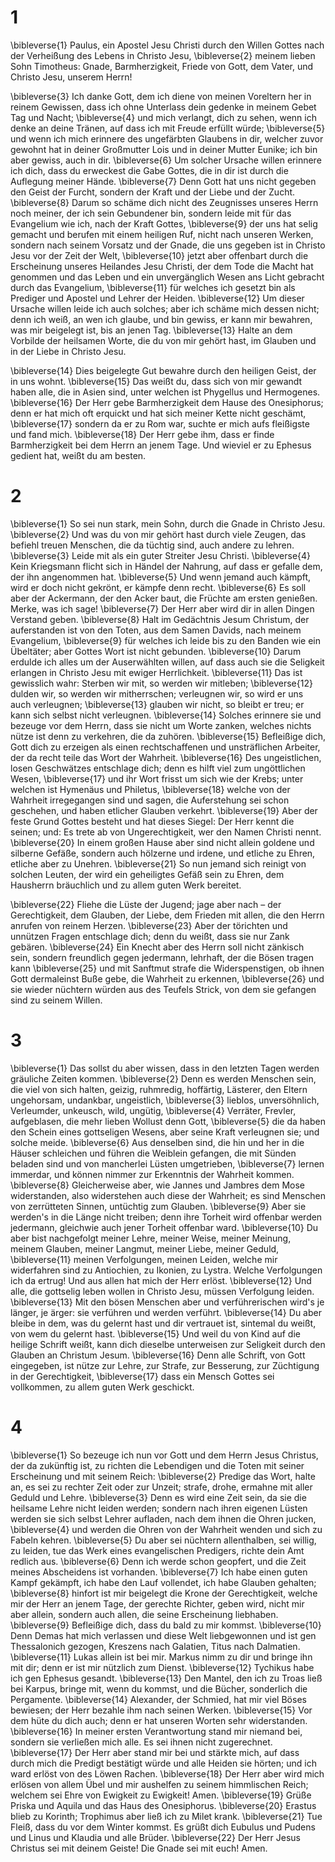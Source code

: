 # 1
\bibleverse{1} Paulus, ein Apostel Jesu Christi durch den Willen Gottes nach der Verheißung des Lebens in Christo Jesu, \bibleverse{2} meinem lieben Sohn Timotheus: Gnade, Barmherzigkeit, Friede von Gott, dem Vater, und Christo Jesu, unserem Herrn! 

\bibleverse{3} Ich danke Gott, dem ich diene von meinen Voreltern her in reinem Gewissen, dass ich ohne Unterlass dein gedenke in meinem Gebet Tag und Nacht; \bibleverse{4} und mich verlangt, dich zu sehen, wenn ich denke an deine Tränen, auf dass ich mit Freude erfüllt würde; \bibleverse{5} und wenn ich mich erinnere des ungefärbten Glaubens in dir, welcher zuvor gewohnt hat in deiner Großmutter Lois und in deiner Mutter Eunike; ich bin aber gewiss, auch in dir. \bibleverse{6} Um solcher Ursache willen erinnere ich dich, dass du erweckest die Gabe Gottes, die in dir ist durch die Auflegung meiner Hände. \bibleverse{7} Denn Gott hat uns nicht gegeben den Geist der Furcht, sondern der Kraft und der Liebe und der Zucht. \bibleverse{8} Darum so schäme dich nicht des Zeugnisses unseres Herrn noch meiner, der ich sein Gebundener bin, sondern leide mit für das Evangelium wie ich, nach der Kraft Gottes, \bibleverse{9} der uns hat selig gemacht und berufen mit einem heiligen Ruf, nicht nach unseren Werken, sondern nach seinem Vorsatz und der Gnade, die uns gegeben ist in Christo Jesu vor der Zeit der Welt, \bibleverse{10} jetzt aber offenbart durch die Erscheinung unseres Heilandes Jesu Christi, der dem Tode die Macht hat genommen und das Leben und ein unvergänglich Wesen ans Licht gebracht durch das Evangelium, \bibleverse{11} für welches ich gesetzt bin als Prediger und Apostel und Lehrer der Heiden. \bibleverse{12} Um dieser Ursache willen leide ich auch solches; aber ich schäme mich dessen nicht; denn ich weiß, an wen ich glaube, und bin gewiss, er kann mir bewahren, was mir beigelegt ist, bis an jenen Tag. \bibleverse{13} Halte an dem Vorbilde der heilsamen Worte, die du von mir gehört hast, im Glauben und in der Liebe in Christo Jesu. 

\bibleverse{14} Dies beigelegte Gut bewahre durch den heiligen Geist, der in uns wohnt. \bibleverse{15} Das weißt du, dass sich von mir gewandt haben alle, die in Asien sind, unter welchen ist Phygellus und Hermogenes. \bibleverse{16} Der Herr gebe Barmherzigkeit dem Hause des Onesiphorus; denn er hat mich oft erquickt und hat sich meiner Kette nicht geschämt, \bibleverse{17} sondern da er zu Rom war, suchte er mich aufs fleißigste und fand mich. \bibleverse{18} Der Herr gebe ihm, dass er finde Barmherzigkeit bei dem Herrn an jenem Tage. Und wieviel er zu Ephesus gedient hat, weißt du am besten.

# 2
\bibleverse{1} So sei nun stark, mein Sohn, durch die Gnade in Christo Jesu. \bibleverse{2} Und was du von mir gehört hast durch viele Zeugen, das befiehl treuen Menschen, die da tüchtig sind, auch andere zu lehren. \bibleverse{3} Leide mit als ein guter Streiter Jesu Christi. \bibleverse{4} Kein Kriegsmann flicht sich in Händel der Nahrung, auf dass er gefalle dem, der ihn angenommen hat. \bibleverse{5} Und wenn jemand auch kämpft, wird er doch nicht gekrönt, er kämpfe denn recht. \bibleverse{6} Es soll aber der Ackermann, der den Acker baut, die Früchte am ersten genießen. Merke, was ich sage! \bibleverse{7} Der Herr aber wird dir in allen Dingen Verstand geben. \bibleverse{8} Halt im Gedächtnis Jesum Christum, der auferstanden ist von den Toten, aus dem Samen Davids, nach meinem Evangelium, \bibleverse{9} für welches ich leide bis zu den Banden wie ein Übeltäter; aber Gottes Wort ist nicht gebunden. \bibleverse{10} Darum erdulde ich alles um der Auserwählten willen, auf dass auch sie die Seligkeit erlangen in Christo Jesu mit ewiger Herrlichkeit. \bibleverse{11} Das ist gewisslich wahr: Sterben wir mit, so werden wir mitleben; \bibleverse{12} dulden wir, so werden wir mitherrschen; verleugnen wir, so wird er uns auch verleugnen; \bibleverse{13} glauben wir nicht, so bleibt er treu; er kann sich selbst nicht verleugnen. \bibleverse{14} Solches erinnere sie und bezeuge vor dem Herrn, dass sie nicht um Worte zanken, welches nichts nütze ist denn zu verkehren, die da zuhören. \bibleverse{15} Befleißige dich, Gott dich zu erzeigen als einen rechtschaffenen und unsträflichen Arbeiter, der da recht teile das Wort der Wahrheit. \bibleverse{16} Des ungeistlichen, losen Geschwätzes entschlage dich; denn es hilft viel zum ungöttlichen Wesen, \bibleverse{17} und ihr Wort frisst um sich wie der Krebs; unter welchen ist Hymenäus und Philetus, \bibleverse{18} welche von der Wahrheit irregegangen sind und sagen, die Auferstehung sei schon geschehen, und haben etlicher Glauben verkehrt. \bibleverse{19} Aber der feste Grund Gottes besteht und hat dieses Siegel: Der Herr kennt die seinen; und: Es trete ab von Ungerechtigkeit, wer den Namen Christi nennt. \bibleverse{20} In einem großen Hause aber sind nicht allein goldene und silberne Gefäße, sondern auch hölzerne und irdene, und etliche zu Ehren, etliche aber zu Unehren. \bibleverse{21} So nun jemand sich reinigt von solchen Leuten, der wird ein geheiligtes Gefäß sein zu Ehren, dem Hausherrn bräuchlich und zu allem guten Werk bereitet. 

\bibleverse{22} Fliehe die Lüste der Jugend; jage aber nach – der Gerechtigkeit, dem Glauben, der Liebe, dem Frieden mit allen, die den Herrn anrufen von reinem Herzen. \bibleverse{23} Aber der törichten und unnützen Fragen entschlage dich; denn du weißt, dass sie nur Zank gebären. \bibleverse{24} Ein Knecht aber des Herrn soll nicht zänkisch sein, sondern freundlich gegen jedermann, lehrhaft, der die Bösen tragen kann \bibleverse{25} und mit Sanftmut strafe die Widerspenstigen, ob ihnen Gott dermaleinst Buße gebe, die Wahrheit zu erkennen, \bibleverse{26} und sie wieder nüchtern würden aus des Teufels Strick, von dem sie gefangen sind zu seinem Willen.

# 3
\bibleverse{1} Das sollst du aber wissen, dass in den letzten Tagen werden gräuliche Zeiten kommen. \bibleverse{2} Denn es werden Menschen sein, die viel von sich halten, geizig, ruhmredig, hoffärtig, Lästerer, den Eltern ungehorsam, undankbar, ungeistlich, \bibleverse{3} lieblos, unversöhnlich, Verleumder, unkeusch, wild, ungütig, \bibleverse{4} Verräter, Frevler, aufgeblasen, die mehr lieben Wollust denn Gott, \bibleverse{5} die da haben den Schein eines gottseligen Wesens, aber seine Kraft verleugnen sie; und solche meide. \bibleverse{6} Aus denselben sind, die hin und her in die Häuser schleichen und führen die Weiblein gefangen, die mit Sünden beladen sind und von mancherlei Lüsten umgetrieben, \bibleverse{7} lernen immerdar, und können nimmer zur Erkenntnis der Wahrheit kommen. \bibleverse{8} Gleicherweise aber, wie Jannes und Jambres dem Mose widerstanden, also widerstehen auch diese der Wahrheit; es sind Menschen von zerrütteten Sinnen, untüchtig zum Glauben. \bibleverse{9} Aber sie werden's in die Länge nicht treiben; denn ihre Torheit wird offenbar werden jedermann, gleichwie auch jener Torheit offenbar ward. \bibleverse{10} Du aber bist nachgefolgt meiner Lehre, meiner Weise, meiner Meinung, meinem Glauben, meiner Langmut, meiner Liebe, meiner Geduld, \bibleverse{11} meinen Verfolgungen, meinen Leiden, welche mir widerfahren sind zu Antiochien, zu Ikonien, zu Lystra. Welche Verfolgungen ich da ertrug! Und aus allen hat mich der Herr erlöst. \bibleverse{12} Und alle, die gottselig leben wollen in Christo Jesu, müssen Verfolgung leiden. \bibleverse{13} Mit den bösen Menschen aber und verführerischen wird's je länger, je ärger: sie verführen und werden verführt. \bibleverse{14} Du aber bleibe in dem, was du gelernt hast und dir vertrauet ist, sintemal du weißt, von wem du gelernt hast. \bibleverse{15} Und weil du von Kind auf die heilige Schrift weißt, kann dich dieselbe unterweisen zur Seligkeit durch den Glauben an Christum Jesum. \bibleverse{16} Denn alle Schrift, von Gott eingegeben, ist nütze zur Lehre, zur Strafe, zur Besserung, zur Züchtigung in der Gerechtigkeit, \bibleverse{17} dass ein Mensch Gottes sei vollkommen, zu allem guten Werk geschickt.

# 4
\bibleverse{1} So bezeuge ich nun vor Gott und dem Herrn Jesus Christus, der da zukünftig ist, zu richten die Lebendigen und die Toten mit seiner Erscheinung und mit seinem Reich: \bibleverse{2} Predige das Wort, halte an, es sei zu rechter Zeit oder zur Unzeit; strafe, drohe, ermahne mit aller Geduld und Lehre. \bibleverse{3} Denn es wird eine Zeit sein, da sie die heilsame Lehre nicht leiden werden; sondern nach ihren eigenen Lüsten werden sie sich selbst Lehrer aufladen, nach dem ihnen die Ohren jucken, \bibleverse{4} und werden die Ohren von der Wahrheit wenden und sich zu Fabeln kehren. \bibleverse{5} Du aber sei nüchtern allenthalben, sei willig, zu leiden, tue das Werk eines evangelischen Predigers, richte dein Amt redlich aus. \bibleverse{6} Denn ich werde schon geopfert, und die Zeit meines Abscheidens ist vorhanden. \bibleverse{7} Ich habe einen guten Kampf gekämpft, ich habe den Lauf vollendet, ich habe Glauben gehalten; \bibleverse{8} hinfort ist mir beigelegt die Krone der Gerechtigkeit, welche mir der Herr an jenem Tage, der gerechte Richter, geben wird, nicht mir aber allein, sondern auch allen, die seine Erscheinung liebhaben. \bibleverse{9} Befleißige dich, dass du bald zu mir kommst. \bibleverse{10} Denn Demas hat mich verlassen und diese Welt liebgewonnen und ist gen Thessalonich gezogen, Kreszens nach Galatien, Titus nach Dalmatien. \bibleverse{11} Lukas allein ist bei mir. Markus nimm zu dir und bringe ihn mit dir; denn er ist mir nützlich zum Dienst. \bibleverse{12} Tychikus habe ich gen Ephesus gesandt. \bibleverse{13} Den Mantel, den ich zu Troas ließ bei Karpus, bringe mit, wenn du kommst, und die Bücher, sonderlich die Pergamente. \bibleverse{14} Alexander, der Schmied, hat mir viel Böses bewiesen; der Herr bezahle ihm nach seinen Werken. \bibleverse{15} Vor dem hüte du dich auch; denn er hat unseren Worten sehr widerstanden. \bibleverse{16} In meiner ersten Verantwortung stand mir niemand bei, sondern sie verließen mich alle. Es sei ihnen nicht zugerechnet. \bibleverse{17} Der Herr aber stand mir bei und stärkte mich, auf dass durch mich die Predigt bestätigt würde und alle Heiden sie hörten; und ich ward erlöst von des Löwen Rachen. \bibleverse{18} Der Herr aber wird mich erlösen von allem Übel und mir aushelfen zu seinem himmlischen Reich; welchem sei Ehre von Ewigkeit zu Ewigkeit! Amen. \bibleverse{19} Grüße Priska und Aquila und das Haus des Onesiphorus. \bibleverse{20} Erastus blieb zu Korinth; Trophimus aber ließ ich zu Milet krank. \bibleverse{21} Tue Fleiß, dass du vor dem Winter kommst. Es grüßt dich Eubulus und Pudens und Linus und Klaudia und alle Brüder. \bibleverse{22} Der Herr Jesus Christus sei mit deinem Geiste! Die Gnade sei mit euch! Amen.